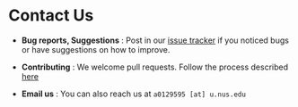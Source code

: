 # Contact Us

* **Bug reports, Suggestions** : Post in our [issue tracker](https://github.com/CS2103AUG2016-T13-C3/main/issues)
  if you noticed bugs or have suggestions on how to improve.

* **Contributing** : We welcome pull requests. Follow the process described [here](https://github.com/oss-generic/process)

* **Email us** : You can also reach us at `a0129595 [at] u.nus.edu`
